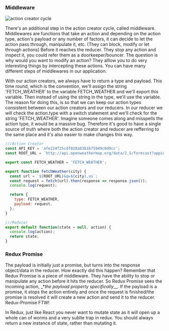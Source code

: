 ### Middleware

![action creator cycle](https://cloud.githubusercontent.com/assets/22747985/26755621/b7ec551a-4888-11e7-8c3a-a393c7d19688.png)

There's an additional step in the action creator cycle, called middleware. Middlewares are functions that take an action and depending on the action type, action's payload or any number of factors, it can decide to let the action pass through, manipulate it, etc. (They can block, modify or let through actions) Before it reaches the reducer. They stop any action and inspect it, you could refer them as a doorkeeper/bouncer. The question is why would you want to modify an action? They alllow you to do very interesting things by intercepting these actions. You can have many different steps of middlewares in our application.

With our action creators, we always have to return a type and payload. This time round, which is the convention, we'll assign the string 'FETCH_WEATHER' to the variable FETCH_WEATHER and we'll export this variable. Then instead of using the string in the type, we'll use the variable. The reason for doing this, is so that we can keep our action types consistent between our action creators and our reducers. In our reducer we will check the action.type with a switch statement and we'll check for the string 'FETCH_WEATHER'. Imagine someone comes along and misspells the action type, it would be a massive bug. Therefore it's good to have a single source of truth where both the action creator and reducer are refferring to the same place and it's also easier to make changes this way.

```js
///Action Creator
const API_KEY = 'afe224f25cdf028a03b1b75949c0d9cc';
const ROOT_URL = `http://api.openweathermap.org/data/2.5/forecast?appid=${API_KEY}`;

export const FETCH_WEATHER = 'FETCH_WEATHER';

export function fetchWeather(city) {
  const url = `${ROOT_URL}&q=${city},us`;
  const request = fetch(url).then(response => response.json());
  console.log(request);

  return {
    type: FETCH_WEATHER,
    payload: request,
  };
}

///Reducer
export default function(state = null, action) {
  console.log(action);
  return state;
}

```

### Redux Promise
The payload is initially just a promise, but turns into the response object/data in the reducer. How exactly did this happen?
Remember that Redux Promise is a piece of middleware. They have the ability to stop or manipulate any action before it hits the reducer. So Redux Promise sees the incoming action, _**the payload property specifically*__. If the payload is a promise, it stops the action entirely and once the request is finished/the promise is resolved it will create a new action and send it to the reducer. Redux-Promise FTW!

In Redux, just like React you never want to mutate state as it will open up a whole can of worms and a very sublte trap in redux. You should always return a new instance of state, rather than mutating it.
